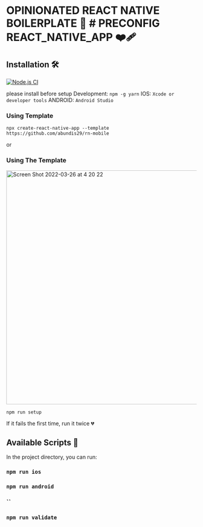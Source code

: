 # OPINIONATED REACT NATIVE BOILERPLATE  📲 # PRECONFIG REACT_NATIVE_APP ❤️‍🩹

## Installation 🛠

[![Node.js CI](https://github.com/abundis29/rn-mobile/actions/workflows/node.js.yml/badge.svg)](https://github.com/abundis29/rn-mobile/actions/workflows/node.js.yml)

 please install before setup
 Development: `npm -g yarn`
 IOS:  `Xcode or developer tools`
 ANDROID:  `Android Studio`

### Using Template

 `npx create-react-native-app --template https://github.com/abundis29/rn-mobile`

or

### Using The Template 
<img width="620" alt="Screen Shot 2022-03-26 at 4 20 22" src="https://user-images.githubusercontent.com/26385676/160235257-eb737edc-3c03-46e4-90e3-b8f0c91e4677.png">


`npm run setup`

If it fails the first time, run it twice 💔

## Available Scripts 📝

In the project directory, you can run:

### `npm run ios`

### `npm run android`

### ``

### `npm run validate`
